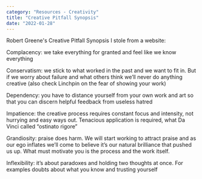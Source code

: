 ```yaml
---
category: "Resources - Creativity" 
title: "Creative Pitfall Synopsis"
date: "2022-01-28"
---
```


Robert Greene's Creative Pitfall Synopsis I stole from a website:  

Complacency: we take everything for granted and feel like we know everything 

Conservatism: we stick to what worked in the past and we want to fit in. But if we worry about failure and what others think we’ll never do anything creative (also check Linchpin on the fear of showing your work) 

Dependency: you have to distance yourself from your own work and art so that you can discern helpful feedback from useless hatred 

Impatience: the creative process requires constant focus and intensity, not hurrying and easy ways out. Tenacious application is required, what Da Vinci called “ostinato rigore” 

Grandiosity: praise does harm. We will start working to attract praise and as our ego inflates we’ll come to believe it’s our natural brilliance that pushed us up. What must motivate you is the process and the work itself. 

Inflexibility: it’s about paradoxes and holding two thoughts at once. For examples doubts about what you know and trusting yourself 
